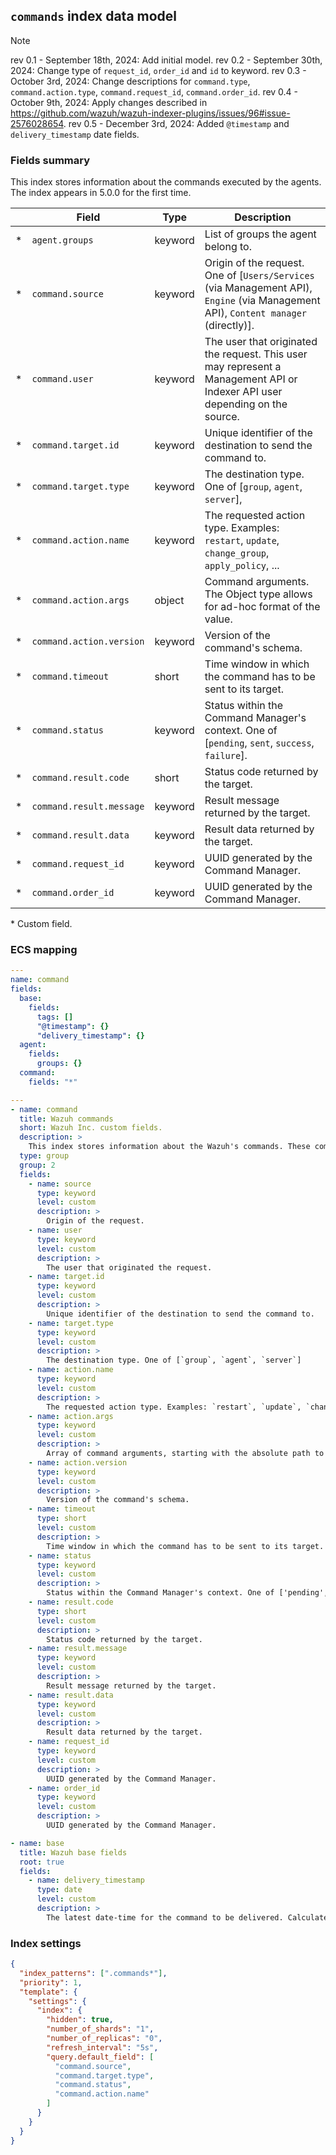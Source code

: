 ## `commands` index data model

> [!NOTE]
> rev 0.1 - September 18th, 2024: Add initial model.
> rev 0.2 - September 30th, 2024: Change type of `request_id`, `order_id` and `id` to keyword.
> rev 0.3 - October 3rd, 2024: Change descriptions for `command.type`, `command.action.type`, `command.request_id`, `command.order_id`.
> rev 0.4 - October 9th, 2024: Apply changes described in https://github.com/wazuh/wazuh-indexer-plugins/issues/96#issue-2576028654.
> rev 0.5 - December 3rd, 2024: Added `@timestamp` and `delivery_timestamp` date fields. 

### Fields summary

This index stores information about the commands executed by the agents. The index appears in 5.0.0 for the first time.

|     | Field                    | Type    | Description                                                                                                                         |
| --- | ------------------------ | ------- | ----------------------------------------------------------------------------------------------------------------------------------- |
| \*  | `agent.groups`           | keyword | List of groups the agent belong to.                                                                                                 |
| \*  | `command.source`         | keyword | Origin of the request. One of [`Users/Services` (via Management API), `Engine` (via Management API), `Content manager` (directly)]. |
| \*  | `command.user`           | keyword | The user that originated the request. This user may represent a Management API or Indexer API user depending on the source.         |
| \*  | `command.target.id`      | keyword | Unique identifier of the destination to send the command to.                                                                        |
| \*  | `command.target.type`    | keyword | The destination type. One of [`group`, `agent`, `server`],                                                                          |
| \*  | `command.action.name`    | keyword | The requested action type. Examples: `restart`, `update`, `change_group`, `apply_policy`, ...                                       |
| \*  | `command.action.args`    | object  | Command arguments. The Object type allows for ad-hoc format of the value.                                                           |
| \*  | `command.action.version` | keyword | Version of the command's schema.                                                                                                    |
| \*  | `command.timeout`        | short   | Time window in which the command has to be sent to its target.                                                                      |
| \*  | `command.status`         | keyword | Status within the Command Manager's context. One of [`pending`, `sent`, `success`, `failure`].                                      |
| \*  | `command.result.code`    | short   | Status code returned by the target.                                                                                                 |
| \*  | `command.result.message` | keyword | Result message returned by the target.                                                                                              |
| \*  | `command.result.data`    | keyword | Result data returned by the target.                                                                                                 |
| \*  | `command.request_id`     | keyword | UUID generated by the Command Manager.                                                                                              |
| \*  | `command.order_id`       | keyword | UUID generated by the Command Manager.                                                                                              |

\* Custom field.

### ECS mapping

```yml
---
name: command
fields:
  base:
    fields:
      tags: []
      "@timestamp": {}
      "delivery_timestamp": {}
  agent:
    fields:
      groups: {}
  command:
    fields: "*"
```

```yml
---
- name: command
  title: Wazuh commands
  short: Wazuh Inc. custom fields.
  description: >
    This index stores information about the Wazuh's commands. These commands can be sent to agents or Wazuh servers.
  type: group
  group: 2
  fields:
    - name: source
      type: keyword
      level: custom
      description: >
        Origin of the request.
    - name: user
      type: keyword
      level: custom
      description: >
        The user that originated the request.
    - name: target.id
      type: keyword
      level: custom
      description: >
        Unique identifier of the destination to send the command to.
    - name: target.type
      type: keyword
      level: custom
      description: >
        The destination type. One of [`group`, `agent`, `server`]
    - name: action.name
      type: keyword
      level: custom
      description: >
        The requested action type. Examples: `restart`, `update`, `change_group`, `apply_policy`, ...
    - name: action.args
      type: keyword
      level: custom
      description: >
        Array of command arguments, starting with the absolute path to the executable.
    - name: action.version
      type: keyword
      level: custom
      description: >
        Version of the command's schema.
    - name: timeout
      type: short
      level: custom
      description: >
        Time window in which the command has to be sent to its target.
    - name: status
      type: keyword
      level: custom
      description: >
        Status within the Command Manager's context. One of ['pending', 'sent', 'success', 'failure'].
    - name: result.code
      type: short
      level: custom
      description: >
        Status code returned by the target.
    - name: result.message
      type: keyword
      level: custom
      description: >
        Result message returned by the target.
    - name: result.data
      type: keyword
      level: custom
      description: >
        Result data returned by the target.
    - name: request_id
      type: keyword
      level: custom
      description: >
        UUID generated by the Command Manager.
    - name: order_id
      type: keyword
      level: custom
      description: >
        UUID generated by the Command Manager.
```
```yml
- name: base
  title: Wazuh base fields
  root: true
  fields:
    - name: delivery_timestamp
      type: date
      level: custom
      description: >
        The latest date-time for the command to be delivered. Calculated as the current timestamp plus the timeout.
```

### Index settings

```json
{
  "index_patterns": [".commands*"],
  "priority": 1,
  "template": {
    "settings": {
      "index": {
        "hidden": true,
        "number_of_shards": "1",
        "number_of_replicas": "0",
        "refresh_interval": "5s",
        "query.default_field": [
          "command.source",
          "command.target.type",
          "command.status",
          "command.action.name"
        ]
      }
    }
  }
}
```
